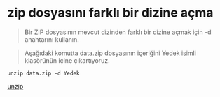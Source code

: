 # zip dosyasını farklı bir dizine açma

> Bir ZIP dosyasının mevcut dizinden farklı bir dizine açmak için -d anahtarını kullanın.

> Aşağıdaki komutta data.zip dosyasının içeriğini Yedek isimli klasörünün içine çıkartıyoruz.

```unzip data.zip -d Yedek```

[unzip](https://itsfoss.com/markdown-guide/)